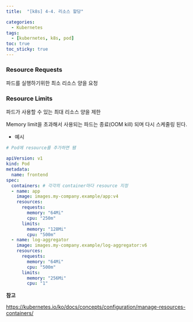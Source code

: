 ```yaml
---
title:  "[k8s] 4-4. 리소스 할당"

categories:
  - Kubernetes
tags:
  - [kubernetes, k8s, pod]
toc: true
toc_sticky: true
---
```



### Resource Requests

파드를 실행하기위한 최소 리소스 양을 요청

### Resource Limits

파드가 사용할 수 있는 최대 리소스 양을 제한

Memory limit을 초과해서 사용되는 파드는 종료(OOM kill) 되며 다시 스케줄링 된다.

* 예시

```yaml
# Pod에 resource를 추가하면 됌

apiVersion: v1
kind: Pod
metadata:
  name: frontend
spec:
  containers: # 각각의 container마다 resource 지정
  - name: app
    image: images.my-company.example/app:v4
    resources:
      requests:
        memory: "64Mi"
        cpu: "250m"
      limits:
        memory: "128Mi"
        cpu: "500m"
  - name: log-aggregator
    image: images.my-company.example/log-aggregator:v6
    resources:
      requests:
        memory: "64Mi"
        cpu: "500m"
      limits:
        memory: "256Mi"
        cpu: "1"
```



**참고**

https://kubernetes.io/ko/docs/concepts/configuration/manage-resources-containers/